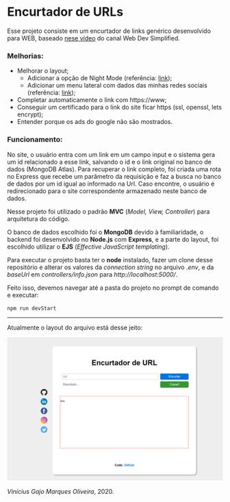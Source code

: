 # Encurtador de URLs

Esse projeto consiste em um encurtador de links genérico desenvolvido para WEB, baseado <a href="https://www.youtube.com/watch?v=SLpUKAGnm-g">nese vídeo</a> do canal Web Dev Simplified.

### Melhorias:

* Melhorar o layout;
  * Adicionar a opção de Night Mode (referência: <a href="https://willianjusten.com.br/adicionando-night-mode-no-seu-site/">link</a>);
  * Adicionar um menu lateral com dados das minhas redes sociais (referência: <a href="https://willianjusten.com.br/menu-sticky-e-smooth-scroll-com-css-puro/">link</a>);
* Completar automaticamente o link com https://www;
* Conseguir um certificado para o link do site ficar https (ssl, openssl, lets encrypt);
* Entender porque os ads do google não são mostrados.

### Funcionamento:
No site, o usuário entra com um link em um campo input e o sistema gera um id relacionado a esse link, salvando o id e o link original no banco de dados (MongoDB Atlas). Para recuperar o link completo, foi criada uma rota no Express que recebe um parâmetro da requisição e faz a busca no banco de dados por um id igual ao informado na Url. Caso encontre, o usuário é redirecionado para o site correspondente armazenado neste banco de dados.

Nesse projeto foi utilizado o padrão <strong>MVC</strong> (<i>Model, View, Controller</i>) para arquitetura do código.

O banco de dados escolhido foi o <strong>MongoDB</strong> devido à familiaridade, o backend foi desenvolvido no <strong>Node.js</strong> com <strong>Express</strong>, e a parte do layout, foi escolhido utilizar o <strong>EJS</strong> (<i>Effective JavaScript templating</i>).

Para executar o projeto basta ter o <strong>node</strong> instalado, fazer um clone desse repositório e alterar os valores da <i>connection string</i> no arquivo <i>.env</i>, e da <i>baseUrl</i> em <i>controllers/info.json</i> para <i>http://localhost:5000/</i>.

Feito isso, devemos navegar até a pasta do projeto no prompt de comando e executar:

~~~
npm run devStart
~~~

<hr>

Atualmente o layout do arquivo está desse jeito:

 ![Imagem mostrando o layout atual do projeto](https://github.com/64J0/UrlEncurtador/blob/master/assets-github/screenshot.png)

<i>Vinícius Gajo Marques Oliveira</i>, 2020.
